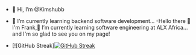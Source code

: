 - 👋 Hi, I’m @Kimshubb
- 👀 I’m currently learning backend software development...
-Hello there 👋
I'm Frank,👀 I’m currently learning software engineering at ALX Africa... and I'm so glad to see you on my page!



- [![GitHub Streak][![GitHub Streak](https://streak-stats.demolab.com?user=Kimshubb&theme=vue-dark)](https://git.io/streak-stats)

<!---
Kimshubb/Kimshubb is a ✨ special ✨ repository because its `README.md` (this file) appears on your GitHub profile.
You can click the Preview link to take a look at your changes.
--->
